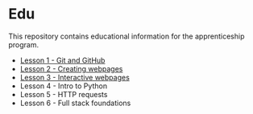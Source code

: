 # Edu
This repository contains educational information for the apprenticeship program.

* [Lesson 1 - Git and GitHub](https://github.com/jdsutton-apprentice/Edu/blob/master/Lesson1.md)
* [Lesson 2 - Creating webpages](https://github.com/jdsutton-apprentice/Edu/blob/master/Lesson2.md)
* [Lesson 3 - Interactive webpages](https://github.com/jdsutton-apprentice/Edu/blob/master/Lesson3.md)
* Lesson 4 - Intro to Python
* Lesson 5 - HTTP requests
* Lesson 6 - Full stack foundations
